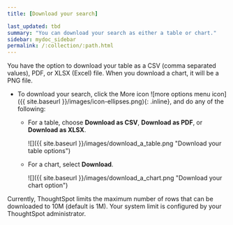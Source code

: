 ```yaml
---
title: [Download your search]

last_updated: tbd
summary: "You can download your search as either a table or chart."
sidebar: mydoc_sidebar
permalink: /:collection/:path.html
---
```

You have the option to download your table as a CSV (comma separated values),
PDF, or XLSX (Excel) file. When you download a chart, it will be a PNG file.

* To
download your search, click the More icon ![more options menu icon]({{ site.baseurl }}/images/icon-ellipses.png){: .inline}, and do any of the following:
    * For a table, choose **Download as CSV**, **Download as PDF**, or **Download as XLSX**.

         ![]({{ site.baseurl }}/images/download_a_table.png "Download your table options")

    * For a chart, select **Download**.

         ![]({{ site.baseurl }}/images/download_a_chart.png "Download your chart option")

Currently, ThoughtSpot limits the maximum number of rows that can be downloaded
to 10M (default is 1M). Your system limit is configured by your ThoughtSpot administrator.
